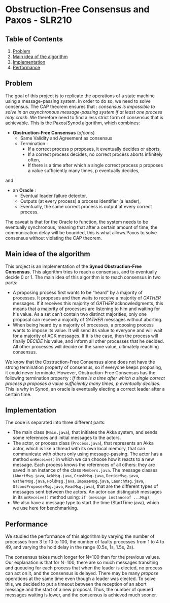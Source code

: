 # Obstruction-Free Consensus and Paxos - SLR210

## Table of Contents
1. [Problem](#problem)
2. [Main idea of the algorithm](#idea)
3. [Implementation](#implementation)
4. [Performance](#performance)

## Problem
The goal of this project is to replicate the operations of a state machine using a message-passing system.
In order to do so, we need to solve consensus. The CAP theorem ensures that : *consensus is impossible to solve in an asynchronous message-passing system if at least one process may crash*. We therefore need to find a less strict form of consensus that is achievable.
This is the Paxos/Synod algorithm, which combines:
* **Obstruction-Free Consensus** (*ofcons*)  
  * Same Validity and Agreement as consensus 
  * Termination : 
    * If a correct process p proposes, it eventually decides or aborts,
    * If a correct process decides, no correct process aborts infinitely often,
    * If there is a time after which a single correct process p proposes a value sufficiently many times, p eventually decides,

and
* an **Oracle** :
  * Eventual leader failure detector,
  * Outputs (at every process) a process identifier (a leader),
  * Eventually, the same correct process is output at every correct process.

The caveat is that for the Oracle to function, the system needs to be eventually synchronous, meaning that after a certain amount of time, the communication delay will be bounded, this is what allows Paxos to solve consensus without violating the CAP theorem.

## Main idea of the algorithm<a name="idea"/>
This project is an implementation of the **Synod Obstruction-Free Consensus**. This algorithm tries to reach a consensus, and to eventually decide 0 or 1.
The main idea of this algorithm is to reach consensus in two parts:
* A proposing process first wants to be “heard” by a majority of processes. It proposes and then waits to receive a majority of *GATHER* messages. If it receives this majority of *GATHER* acknowledgments, this means that a majority of processes are listening to him and waiting for his value. As a set can’t contain two distinct majorities, only one proposal can receive a majority of *GATHER* messages without aborting.
* When being heard by a majority of processes, a proposing process wants to impose its value. It will send its value to everyone and will wait for a majority of ACK messages. If it is the case, then the process will finally *DECIDE* his value, and inform all other processes that he decided. All other processes will decide on the same value, ultimately reaching consensus.

We know that the Obstruction-Free Consensus alone does not have the strong termination property of consensus, so if everyone keeps proposing, it could never terminate. However, Obstruction-Free Consensus has the following termination property : *If there is a time after which a single correct process p proposes a value sufficiently many times, p eventually decides*.
This is why in Synod, an oracle is eventually electing a correct leader after a certain time.


## Implementation

The code is separated into three different parts:

* The main class (`Main.java`), that initiates the Akka system, and sends some references and initial messages to the actors.
* The actor, or process class (`Process.java`), that represents an Akka actor, which is like a thread with its own local memory, that can communicate with others only using message-passing. The actor has a method `onReceive()` in which we can choose how it reacts to a new message. Each process knows the references of all others: they are saved in an instance of the class `Members.java`.
The message classes (`AbortMsg.java`, `AckMsg.java`, `CrashMsg.java`, `DecideMsg.java`, `GatherMsg.java`, `HoldMsg.java`, `ImposeMsg.java`, `LaunchMsg.java`, `OfconsProposerMsg.java`, `ReadMsg.java`), that are the different types of messages sent between the actors. An actor can distinguish messages in its `onReceive()` method using:
 `if (message instanceof ...Msg)`.
* We also have a message type to start the time (StartTime.java), which we use here for benchmarking.

## Performance
We studied the performance of this algorithm by varying the number of processes from 3 to 10 to 100, the number of faulty processes from 1 to 4 to 49, and varying the hold delay in the range (0.5s, 1s, 1.5s, 2s).

The consensus takes much longer for N=100 than for the previous values.
Our explanation is that for N=100, there are so much messages transiting and queueing for each process that when the leader is elected, no process can act on it, and the consensus is delayed. There may be many *propose* operations at the same time even though a leader was elected.
To solve this, we decided to put a timeout between the reception of an abort message and the start of a new proposal. Thus, the number of queued messages waiting is lower, and the consensus is achieved much sooner.
